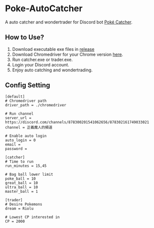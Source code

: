 # Poke-AutoCatcher

A auto catcher and wondertrader for Discord bot [Poké Catcher](https://top.gg/bot/707333868713410682).

## How to Use?
1. Download executable exe files in [release](https://github.com/rayray2002/Poke-AutoCatcher/releases)
2. Download Chromedriver for your Chrome version [here](https://chromedriver.chromium.org/).
3. Run catcher.exe or trader.exe.
4. Login your Discord account.
5. Enjoy auto catching and wondertrading.

## Config Setting
```angular2html
[default]
# Chromedriver path
driver_path = ./chromedriver

# Run channel
server_url = https://discord.com/channels/878300201541062656/878302161749033021
channel = 正義魔人的頻道

# Enable auto login
auto_login = 0
email =
password =

[catcher]
# Time to run
run_minutes = 15,45

# Bag ball lower limit
poke_ball = 10
great_ball = 10
ultra_ball = 10
master_ball = 1

[trader]
# Desire Pokemons
dream = Riolu

# Lowest CP interested in
CP = 2000
```